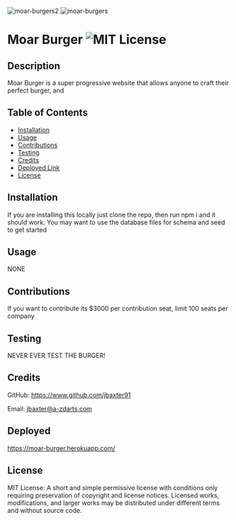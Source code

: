 ![moar-burgers2](https://user-images.githubusercontent.com/67088604/100825268-87f27d80-340c-11eb-8d12-cb3304f0541f.png)
![moar-burgers](https://user-images.githubusercontent.com/67088604/100825271-8923aa80-340c-11eb-81a4-91fc0a3ba29e.png)

# Moar Burger ![MIT License](https://img.shields.io/badge/License-MIT-Green)

## Description

Moar Burger is a super progressive website that allows anyone to craft their perfect burger, and

## Table of Contents

* [Installation](#installation)
* [Usage](#usage)
* [Contributions](#contributions)
* [Testing](#testing)
* [Credits](#credits)
* [Deployed Link](#Deployed)
* [License](#license)

## Installation
If you are installing this locally just clone the repo, then run npm i and it should work.  You may want to use the database files for schema and seed to get started

## Usage
NONE

## Contributions
If you want to contribute its $3000 per contribution seat, limit 100 seats per company

## Testing
NEVER EVER TEST THE BURGER!

## Credits
GitHub: https://www.github.com/jbaxter91

Email: jbaxter@a-zdarts.com
## Deployed  
  https://moar-burger.herokuapp.com/
## License
MIT License: A short and simple permissive license with conditions only requiring preservation of copyright and license notices. Licensed works, modifications, and larger works may be distributed under different terms and without source code.
